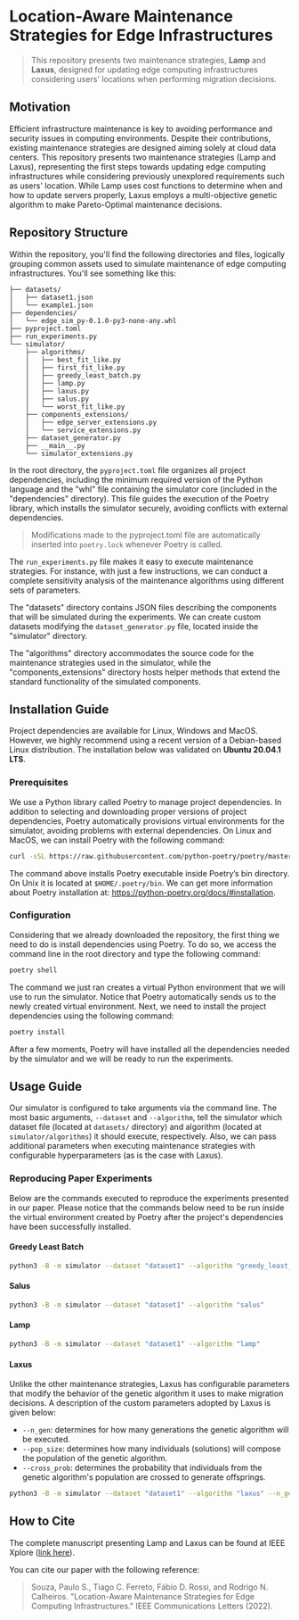 # Location-Aware Maintenance Strategies for Edge Infrastructures

> This repository presents two maintenance strategies, **Lamp** and **Laxus**, designed for updating edge computing infrastructures considering users' locations when performing migration decisions.



## Motivation

Efficient infrastructure maintenance is key to avoiding performance and security issues in computing environments. Despite their contributions, existing maintenance strategies are designed aiming solely at cloud data centers. This repository presents two maintenance strategies (Lamp and Laxus), representing the first steps towards updating edge computing infrastructures while considering previously unexplored requirements such as users' location. While Lamp uses cost functions to determine when and how to update servers properly, Laxus employs a multi-objective genetic algorithm to make Pareto-Optimal maintenance decisions.

## Repository Structure

Within the repository, you'll find the following directories and files, logically grouping common assets used to simulate maintenance of edge computing infrastructures. You'll see something like this:

```
├── datasets/
│   ├── dataset1.json
│   └── example1.json
├── dependencies/
│   └── edge_sim_py-0.1.0-py3-none-any.whl
├── pyproject.toml
├── run_experiments.py
└── simulator/
    ├── algorithms/
    │   ├── best_fit_like.py
    │   ├── first_fit_like.py
    │   ├── greedy_least_batch.py
    │   ├── lamp.py
    │   ├── laxus.py
    │   ├── salus.py
    │   └── worst_fit_like.py
    ├── components_extensions/
    │   ├── edge_server_extensions.py
    │   └── service_extensions.py
    ├── dataset_generator.py
    ├── __main__.py
    └── simulator_extensions.py
```

In the root directory, the `pyproject.toml` file organizes all project dependencies, including the minimum required version of the Python language and the "whl" file containing the simulator core (included in the "dependencies" directory). This file guides the execution of the Poetry library, which installs the simulator securely, avoiding conflicts with external dependencies.

> Modifications made to the pyproject.toml file are automatically inserted into `poetry.lock` whenever Poetry is called.

The `run_experiments.py` file makes it easy to execute maintenance strategies. For instance, with just a few instructions, we can conduct a complete sensitivity analysis of the maintenance algorithms using different sets of parameters.

The "datasets" directory contains JSON files describing the components that will be simulated during the experiments. We can create custom datasets modifying the `dataset_generator.py` file, located inside the "simulator" directory.

The "algorithms" directory accommodates the source code for the maintenance strategies used in the simulator, while the "components_extensions" directory hosts helper methods that extend the standard functionality of the simulated components. 



## Installation Guide

Project dependencies are available for Linux, Windows and MacOS. However, we highly recommend using a recent version of a Debian-based Linux distribution. The installation below was validated on **Ubuntu 20.04.1 LTS**.

### Prerequisites

We use a Python library called Poetry to manage project dependencies. In addition to selecting and downloading proper versions of project dependencies, Poetry automatically provisions virtual environments for the simulator, avoiding problems with external dependencies. On Linux and MacOS, we can install Poetry with the following command:

```bash
curl -sSL https://raw.githubusercontent.com/python-poetry/poetry/master/get-poetry.py | python -
```

The command above installs Poetry executable inside Poetry’s bin directory. On Unix it is located at `$HOME/.poetry/bin`. We can get more information about Poetry installation at: https://python-poetry.org/docs/#installation.

### Configuration

Considering that we already downloaded the repository, the first thing we need to do is install dependencies using Poetry. To do so, we access the command line in the root directory and type the following command:

```bash
poetry shell
```

The command we just ran creates a virtual Python environment that we will use to run the simulator. Notice that Poetry automatically sends us to the newly created virtual environment. Next, we need to install the project dependencies using the following command:

```bash
poetry install
```

After a few moments, Poetry will have installed all the dependencies needed by the simulator and we will be ready to run the experiments.

## Usage Guide

Our simulator is configured to take arguments via the command line. The most basic arguments, `--dataset` and `--algorithm`, tell the simulator which dataset file (located at `datasets/` directory) and algorithm (located at `simulator/algorithms`) it should execute, respectively. Also, we can pass additional parameters when executing maintenance strategies with configurable hyperparameters (as is the case with Laxus).

### Reproducing Paper Experiments

Below are the commands executed to reproduce the experiments presented in our paper. Please notice that the commands below need to be run inside the virtual environment created by Poetry after the project's dependencies have been successfully installed.

#### Greedy Least Batch

```bash
python3 -B -m simulator --dataset "dataset1" --algorithm "greedy_least_batch"
```

#### Salus

```bash
python3 -B -m simulator --dataset "dataset1" --algorithm "salus"
```

#### Lamp

```bash
python3 -B -m simulator --dataset "dataset1" --algorithm "lamp"
```

#### Laxus

Unlike the other maintenance strategies, Laxus has configurable parameters that modify the behavior of the genetic algorithm it uses to make migration decisions. A description of the custom parameters adopted by Laxus is given below:
- `--n_gen`: determines for how many generations the genetic algorithm will be executed.
- `--pop_size`: determines how many individuals (solutions) will compose the population of the genetic algorithm.
- `--cross_prob`: determines the probability that individuals from the genetic algorithm's population are crossed to generate offsprings.

```bash
python3 -B -m simulator --dataset "dataset1" --algorithm "laxus" --n_gen 800 --pop_size 120 --cross_prob 1
```

## How to Cite

The complete manuscript presenting Lamp and Laxus can be found at IEEE Xplore ([link here](https://ieeexplore.ieee.org/document/9707816)).

You can cite our paper with the following reference:
> Souza, Paulo S., Tiago C. Ferreto, Fábio D. Rossi, and Rodrigo N. Calheiros. "Location-Aware Maintenance Strategies for Edge Computing Infrastructures." IEEE Communications Letters (2022).
